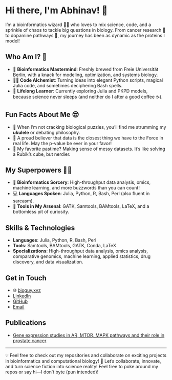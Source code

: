 # Hi there, I'm Abhinav! 👋

I’m a bioinformatics wizard 🧙‍♂️ who loves to mix science, code, and a sprinkle of chaos to tackle big questions in biology. From cancer research 🧬 to dopamine pathways 🧠, my journey has been as dynamic as the proteins I model!

## Who Am I? 🤔

- 🔬 **Bioinformatics Mastermind**: Freshly brewed from Freie Universität Berlin, with a knack for modeling, optimization, and systems biology.
- 🧑‍💻 **Code Alchemist**: Turning ideas into elegant Python scripts, magical Julia code, and sometimes deciphering Bash spells.
- 🌱 **Lifelong Learner**: Currently exploring Julia and PKPD models, because science never sleeps (and neither do I after a good coffee ☕).

## Fun Facts About Me 😎

- 🎸 When I’m not cracking biological puzzles, you’ll find me strumming my **ukulele** or debating philosophy. 
- 🌌 A proud believer that data is the closest thing we have to the Force in real life. May the p-value be ever in your favor!
- 🧩 My favorite pastime? Making sense of messy datasets. It’s like solving a Rubik’s cube, but nerdier.

## My Superpowers 🦸‍♂️

- 🧪 **Bioinformatics Sorcery**: High-throughput data analysis, omics, machine learning, and more buzzwords than you can count!
- 💻 **Languages Spoken**: Julia, Python, R, Bash, Perl (also fluent in sarcasm).
- 🎯 **Tools in My Arsenal**: GATK, Samtools, BAMtools, LaTeX, and a bottomless pit of curiosity.

## Skills & Technologies

- **Languages**: Julia, Python, R, Bash, Perl
- **Tools**: Samtools, BAMtools, GATK, Conda, LaTeX
- **Specializations**: High-throughput data analysis, omics analysis, comparative genomics, machine learning, applied statistics, drug discovery, and data visualization.

## Get in Touch

- 🌐 [bioguy.xyz](https://bioguy.xyz)
- [LinkedIn](https://www.linkedin.com/in/bibymaths)  
- [GitHub](https://github.com/bibymaths)  
- [Email](mailto:abhinav.mishra@fu-berlin.de)

## Publications

- [Gene expression studies in AR, MTOR, MAPK pathways and their role in prostate cancer](https://doi.org/10.1515/jib-2018-0080)

---

💡 Feel free to check out my repositories and collaborate on exciting projects in bioinformatics and computational biology! 
🎉 Let’s collaborate, innovate, and turn science fiction into science reality! Feel free to poke around my repos or say hi—I don’t byte (pun intended)!
